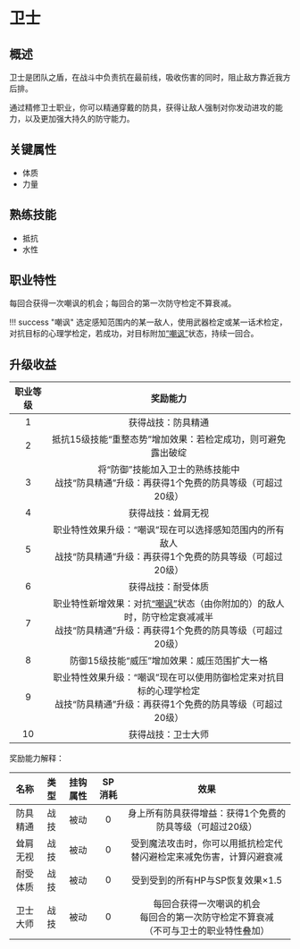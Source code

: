 # 卫士

## 概述

卫士是团队之盾，在战斗中负责抗在最前线，吸收伤害的同时，阻止敌方靠近我方后排。

通过精修卫士职业，你可以精通穿戴的防具，获得让敌人强制对你发动进攻的能力，以及更加强大持久的防守能力。

## 关键属性

* 体质
* 力量

## 熟练技能

* 抵抗
* 水性
  
## 职业特性

每回合获得一次嘲讽的机会；每回合的第一次防守检定不算衰减。

!!! success "嘲讽"
    选定感知范围内的某一敌人，使用武器检定或某一话术检定，对抗目标的心理学检定，若成功，对目标附加<a href="../../../status/normal/#嘲讽" target="_blank">“嘲讽”</a>状态，持续一回合。

## 升级收益

职业等级|奖励能力
:--:|:--:
1|获得战技：防具精通
2|抵抗15级技能“重整态势”增加效果：若检定成功，则可避免露出破绽
3|将“防御”技能加入卫士的熟练技能中<br>战技“防具精通”升级：再获得1个免费的防具等级（可超过20级）
4|获得战技：耸肩无视
5|职业特性效果升级：“嘲讽”现在可以选择感知范围内的所有敌人<br>战技“防具精通”升级：再获得1个免费的防具等级（可超过20级）
6|获得战技：耐受体质
7|职业特性新增效果：对抗<a href="../../../status/normal/#嘲讽" target="_blank">“嘲讽”</a>状态（由你附加的）的敌人时，防守检定衰减减半<br>战技“防具精通”升级：再获得1个免费的防具等级（可超过20级）
8|防御15级技能“威压”增加效果：威压范围扩大一格
9|职业特性效果升级：“嘲讽”现在可以使用防御检定来对抗目标的心理学检定<br>战技“防具精通”升级：再获得1个免费的防具等级（可超过20级）
10|获得战技：卫士大师

奖励能力解释：

名称|类型|挂钩属性|SP消耗|效果
:--:|:--:|:--:|:--:|:--:
防具精通|战技|被动|0|身上所有防具获得增益：获得1个免费的防具等级（可超过20级）
耸肩无视|战技|被动|0|受到魔法攻击时，你可以用抵抗检定代替闪避检定来减免伤害，计算闪避衰减
耐受体质|战技|被动|0|受到受到的所有HP与SP恢复效果×1.5
卫士大师|战技|被动|0|每回合获得一次嘲讽的机会<br>每回合的第一次防守检定不算衰减<br>（不可与卫士的职业特性叠加）
